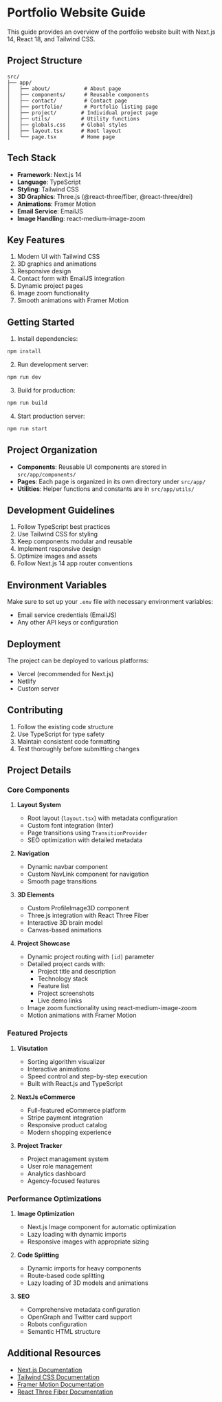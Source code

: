 # Portfolio Website Guide

This guide provides an overview of the portfolio website built with Next.js 14, React 18, and Tailwind CSS.

## Project Structure

```
src/
├── app/
│   ├── about/           # About page
│   ├── components/      # Reusable components
│   ├── contact/         # Contact page
│   ├── portfolio/       # Portfolio listing page
│   ├── project/        # Individual project page
│   ├── utils/          # Utility functions
│   ├── globals.css     # Global styles
│   ├── layout.tsx      # Root layout
│   └── page.tsx        # Home page
```

## Tech Stack

- **Framework**: Next.js 14
- **Language**: TypeScript
- **Styling**: Tailwind CSS
- **3D Graphics**: Three.js (@react-three/fiber, @react-three/drei)
- **Animations**: Framer Motion
- **Email Service**: EmailJS
- **Image Handling**: react-medium-image-zoom

## Key Features

1. Modern UI with Tailwind CSS
2. 3D graphics and animations
3. Responsive design
4. Contact form with EmailJS integration
5. Dynamic project pages
6. Image zoom functionality
7. Smooth animations with Framer Motion

## Getting Started

1. Install dependencies:
```bash
npm install
```

2. Run development server:
```bash
npm run dev
```

3. Build for production:
```bash
npm run build
```

4. Start production server:
```bash
npm run start
```

## Project Organization

- **Components**: Reusable UI components are stored in `src/app/components/`
- **Pages**: Each page is organized in its own directory under `src/app/`
- **Utilities**: Helper functions and constants are in `src/app/utils/`

## Development Guidelines

1. Follow TypeScript best practices
2. Use Tailwind CSS for styling
3. Keep components modular and reusable
4. Implement responsive design
5. Optimize images and assets
6. Follow Next.js 14 app router conventions

## Environment Variables

Make sure to set up your `.env` file with necessary environment variables:
- Email service credentials (EmailJS)
- Any other API keys or configuration

## Deployment

The project can be deployed to various platforms:
- Vercel (recommended for Next.js)
- Netlify
- Custom server

## Contributing

1. Follow the existing code structure
2. Use TypeScript for type safety
3. Maintain consistent code formatting
4. Test thoroughly before submitting changes

## Project Details

### Core Components

1. **Layout System**
   - Root layout (`layout.tsx`) with metadata configuration
   - Custom font integration (Inter)
   - Page transitions using `TransitionProvider`
   - SEO optimization with detailed metadata

2. **Navigation**
   - Dynamic navbar component
   - Custom NavLink component for navigation
   - Smooth page transitions

3. **3D Elements**
   - Custom ProfileImage3D component
   - Three.js integration with React Three Fiber
   - Interactive 3D brain model
   - Canvas-based animations

4. **Project Showcase**
   - Dynamic project routing with `[id]` parameter
   - Detailed project cards with:
     - Project title and description
     - Technology stack
     - Feature list
     - Project screenshots
     - Live demo links
   - Image zoom functionality using react-medium-image-zoom
   - Motion animations with Framer Motion

### Featured Projects

1. **Visutation**
   - Sorting algorithm visualizer
   - Interactive animations
   - Speed control and step-by-step execution
   - Built with React.js and TypeScript

2. **NextJs eCommerce**
   - Full-featured eCommerce platform
   - Stripe payment integration
   - Responsive product catalog
   - Modern shopping experience

3. **Project Tracker**
   - Project management system
   - User role management
   - Analytics dashboard
   - Agency-focused features

### Performance Optimizations

1. **Image Optimization**
   - Next.js Image component for automatic optimization
   - Lazy loading with dynamic imports
   - Responsive images with appropriate sizing

2. **Code Splitting**
   - Dynamic imports for heavy components
   - Route-based code splitting
   - Lazy loading of 3D models and animations

3. **SEO**
   - Comprehensive metadata configuration
   - OpenGraph and Twitter card support
   - Robots configuration
   - Semantic HTML structure

## Additional Resources

- [Next.js Documentation](https://nextjs.org/docs)
- [Tailwind CSS Documentation](https://tailwindcss.com/docs)
- [Framer Motion Documentation](https://www.framer.com/motion/)
- [React Three Fiber Documentation](https://docs.pmnd.rs/react-three-fiber)

